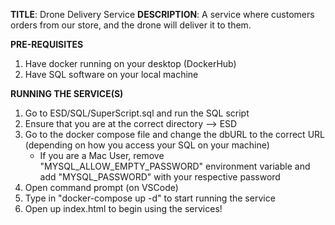 **TITLE**: Drone Delivery Service
**DESCRIPTION**: A service where customers orders from our store, and the drone will deliver it to them.

**PRE-REQUISITES**
1. Have docker running on your desktop (DockerHub)
2. Have SQL software on your local machine

**RUNNING THE SERVICE(S)**
1. Go to ESD/SQL/SuperScript.sql and run the SQL script
2. Ensure that you are at the correct directory --> ESD
3. Go to the docker compose file and change the dbURL to the correct URL (depending on how you access your SQL on your machine)
    - If you are a Mac User, remove "MYSQL_ALLOW_EMPTY_PASSWORD" environment variable and add "MYSQL_PASSWORD" with your respective password
4. Open command prompt (on VSCode)
5. Type in "docker-compose up -d" to start running the service
6. Open up index.html to begin using the services!